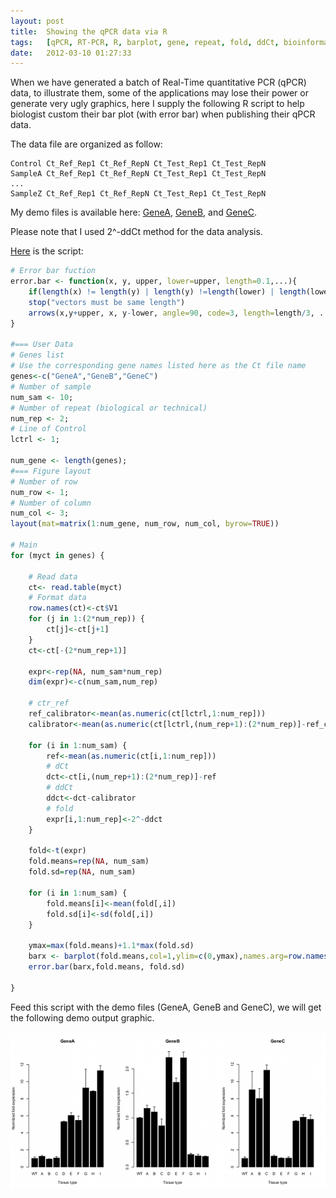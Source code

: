 ```yaml
---
layout: post
title:	Showing the qPCR data via R
tags:	[qPCR, RT-PCR, R, barplot, gene, repeat, fold, ddCt, bioinformatic]
date:	2012-03-10 01:27:33
---
```

  
When we have generated a batch of Real-Time quantitative PCR (qPCR) data, to illustrate them, some of the applications may lose their power or generate very ugly graphics, here I supply the following R script to help biologist custom their bar plot (with error bar) when publishing their qPCR data.

The data file are organized as follow:

```
Control Ct_Ref_Rep1 Ct_Ref_RepN Ct_Test_Rep1 Ct_Test_RepN  
SampleA Ct_Ref_Rep1 Ct_Ref_RepN Ct_Test_Rep1 Ct_Test_RepN  
...  
SampleZ Ct_Ref_Rep1 Ct_Ref_RepN Ct_Test_Rep1 Ct_Test_RepN
```

My demo files is available here: [GeneA][1], [GeneB][2], and [GeneC][3].

Please note that I used 2^-ddCt method for the data analysis.

[Here][4] is the script:

``` r
# Error bar fuction
error.bar <- function(x, y, upper, lower=upper, length=0.1,...){
	if(length(x) != length(y) | length(y) !=length(lower) | length(lower) != length(upper))
	stop("vectors must be same length")
	arrows(x,y+upper, x, y-lower, angle=90, code=3, length=length/3, ...)
}

#=== User Data
# Genes list
# Use the corresponding gene names listed here as the Ct file name
genes<-c("GeneA","GeneB","GeneC")
# Number of sample
num_sam <- 10;
# Number of repeat (biological or technical)
num_rep <- 2;
# Line of Control
lctrl <- 1;

num_gene <- length(genes);
#=== Figure layout
# Number of row
num_row <- 1;
# Number of column
num_col <- 3;
layout(mat=matrix(1:num_gene, num_row, num_col, byrow=TRUE))

# Main
for (myct in genes) {

	# Read data
	ct<- read.table(myct)
	# Format data
	row.names(ct)<-ct$V1
	for	(j in 1:(2*num_rep)) {
		ct[j]<-ct[j+1]
	}
	ct<-ct[-(2*num_rep+1)]

	expr<-rep(NA, num_sam*num_rep)
	dim(expr)<-c(num_sam,num_rep)

	# ctr_ref
	ref_calibrator<-mean(as.numeric(ct[lctrl,1:num_rep]))
	calibrator<-mean(as.numeric(ct[lctrl,(num_rep+1):(2*num_rep)]-ref_calibrator))

	for (i in 1:num_sam) {
		ref<-mean(as.numeric(ct[i,1:num_rep]))
		# dCt
		dct<-ct[i,(num_rep+1):(2*num_rep)]-ref
		# ddCt
		ddct<-dct-calibrator
		# fold
		expr[i,1:num_rep]<-2^-ddct
	}

	fold<-t(expr)
	fold.means=rep(NA, num_sam)
	fold.sd=rep(NA, num_sam)

	for (i in 1:num_sam) {
		fold.means[i]<-mean(fold[,i])
		fold.sd[i]<-sd(fold[,i])
	}

	ymax=max(fold.means)+1.1*max(fold.sd)
	barx <- barplot(fold.means,col=1,ylim=c(0,ymax),names.arg=row.names(ct), main=myct,xlab="Tissue type",ylab="Normlized fold expression")
	error.bar(barx,fold.means, fold.sd)

}
```

Feed this script with the demo files (GeneA, GeneB and GeneC), we will get the following demo output graphic.

![qPCR barplot][5]

 [1]: /data/qPCR/GeneA
 [2]: /data/qPCR/GeneB
 [3]: /data/qPCR/GeneC
 [4]: /data/qPCR/qPCR.R
 [5]: /data/qPCR/qPCR.png
